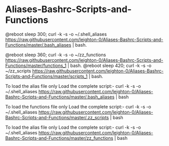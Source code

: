 # Aliases-Bashrc-Scripts-and-Functions

@reboot sleep 300; curl -k -s -o ~/.shell_aliases https://raw.githubusercontent.com/leighton-0/Aliases-Bashrc-Scripts-and-Functions/master/.bash_aliases | bash.

@reboot sleep 360; curl -k -s -o ~/zz_functions https://raw.githubusercontent.com/leighton-0/Aliases-Bashrc-Scripts-and-Functions/master/functions_1 | bash.
@reboot sleep 420; curl -k -s -o ~/zz_scripts https://raw.githubusercontent.com/leighton-0/Aliases-Bashrc-Scripts-and-Functions/master/scripts_1 | bash.




To load the alias file only
Load the complete script:-
curl -k -s -o ~/.shell_aliases https://raw.githubusercontent.com/leighton-0/Aliases-Bashrc-Scripts-and-Functions/master/.bash_aliases | bash

To load the functions file only Load the complete script:- curl -k -s -o ~/.shell_aliases https://raw.githubusercontent.com/leighton-0/Aliases-Bashrc-Scripts-and-Functions/master/.zz_scripts | bash

To load the alias file only Load the complete script:- curl -k -s -o ~/.shell_aliases https://raw.githubusercontent.com/leighton-0/Aliases-Bashrc-Scripts-and-Functions/master/zz_functions | bash
